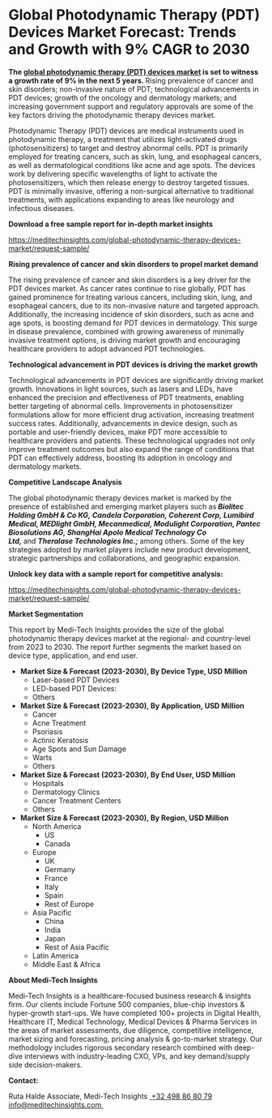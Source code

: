 <H1> Global Photodynamic Therapy (PDT) Devices Market Forecast: Trends and Growth with 9% CAGR to 2030 </H1>
<strong>The </strong><a href="https://meditechinsights.com/global-photodynamic-therapy-devices-market/"><strong>global photodynamic therapy (PDT) devices market</strong></a><strong> is set to witness a growth rate of 9% in the next 5 years. </strong>Rising prevalence of cancer and skin disorders; non-invasive nature of PDT; technological advancements in PDT devices; growth of the oncology and dermatology markets; and increasing government support and regulatory approvals are some of the key factors driving the photodynamic therapy devices market.

Photodynamic Therapy (PDT) devices are medical instruments used in photodynamic therapy, a treatment that utilizes light-activated drugs (photosensitizers) to target and destroy abnormal cells. PDT is primarily employed for treating cancers, such as skin, lung, and esophageal cancers, as well as dermatological conditions like acne and age spots. The devices work by delivering specific wavelengths of light to activate the photosensitizers, which then release energy to destroy targeted tissues. PDT is minimally invasive, offering a non-surgical alternative to traditional treatments, with applications expanding to areas like neurology and infectious diseases.

<strong>Download a free sample report for in-depth market insights</strong>

<a href="https://meditechinsights.com/global-photodynamic-therapy-devices-market/request-sample/">https://meditechinsights.com/global-photodynamic-therapy-devices-market/request-sample/</a>

<strong>Rising prevalence of cancer and skin disorders to propel market demand</strong>

The rising prevalence of cancer and skin disorders is a key driver for the PDT devices market. As cancer rates continue to rise globally, PDT has gained prominence for treating various cancers, including skin, lung, and esophageal cancers, due to its non-invasive nature and targeted approach. Additionally, the increasing incidence of skin disorders, such as acne and age spots, is boosting demand for PDT devices in dermatology. This surge in disease prevalence, combined with growing awareness of minimally invasive treatment options, is driving market growth and encouraging healthcare providers to adopt advanced PDT technologies.

<strong>Technological advancement in PDT devices is driving the market growth</strong>

Technological advancements in PDT devices are significantly driving market growth. Innovations in light sources, such as lasers and LEDs, have enhanced the precision and effectiveness of PDT treatments, enabling better targeting of abnormal cells. Improvements in photosensitizer formulations allow for more efficient drug activation, increasing treatment success rates. Additionally, advancements in device design, such as portable and user-friendly devices, make PDT more accessible to healthcare providers and patients. These technological upgrades not only improve treatment outcomes but also expand the range of conditions that PDT can effectively address, boosting its adoption in oncology and dermatology markets.

<strong>Competitive Landscape Analysis</strong>

The global photodynamic therapy devices market is marked by the presence of established and emerging market players such as<strong><em> Biolitec Holding GmbH &amp; Co KG, Candela Corporation, Coherent Corp, Lumibird Medical, MEDlight GmbH, Mecanmedical, Modulight Corporation, Pantec Biosolutions AG, ShangHai Apolo Medical Technology Co Ltd, </em></strong>and <strong><em>Theralase Technologies Inc.; </em></strong>among others. Some of the key strategies adopted by market players include new product development, strategic partnerships and collaborations, and geographic expansion.

<strong>Unlock key data with a sample report for competitive analysis:</strong>

<a href="https://meditechinsights.com/global-photodynamic-therapy-devices-market/request-sample/">https://meditechinsights.com/global-photodynamic-therapy-devices-market/request-sample/</a>

<strong>Market Segmentation</strong>

This report by Medi-Tech Insights provides the size of the global photodynamic therapy devices market at the regional- and country-level from 2023 to 2030. The report further segments the market based on device type, application, and end user.
<ul>
 	<li><strong>Market Size &amp; Forecast (2023-2030), By Device Type, USD Million</strong>
<ul>
 	<li>Laser-based PDT Devices</li>
 	<li>LED-based PDT Devices:</li>
 	<li>Others</li>
</ul>
</li>
 	<li><strong>Market Size &amp; Forecast (2023-2030), By Application, USD Million</strong>
<ul>
 	<li>Cancer</li>
 	<li>Acne Treatment</li>
 	<li>Psoriasis</li>
 	<li>Actinic Keratosis</li>
 	<li>Age Spots and Sun Damage</li>
 	<li>Warts</li>
 	<li>Others</li>
</ul>
</li>
 	<li><strong>Market Size &amp; Forecast (2023-2030), By End User, USD Million</strong>
<ul>
 	<li>Hospitals</li>
 	<li>Dermatology Clinics</li>
 	<li>Cancer Treatment Centers</li>
 	<li>Others</li>
</ul>
</li>
 	<li><strong>Market Size &amp; Forecast (2023-2030), By Region, USD Million</strong>
<ul>
 	<li>North America
<ul>
 	<li>US</li>
 	<li>Canada</li>
</ul>
</li>
 	<li>Europe
<ul>
 	<li>UK</li>
 	<li>Germany</li>
 	<li>France</li>
 	<li>Italy</li>
 	<li>Spain</li>
 	<li>Rest of Europe</li>
</ul>
</li>
 	<li>Asia Pacific
<ul>
 	<li>China</li>
 	<li>India</li>
 	<li>Japan</li>
 	<li>Rest of Asia Pacific</li>
</ul>
</li>
 	<li>Latin America</li>
 	<li>Middle East &amp; Africa</li>
</ul>
</li>
</ul>
<strong>About Medi-Tech Insights</strong>

Medi-Tech Insights is a healthcare-focused business research &amp; insights firm. Our clients include Fortune 500 companies, blue-chip investors &amp; hyper-growth start-ups. We have completed 100+ projects in Digital Health, Healthcare IT, Medical Technology, Medical Devices &amp; Pharma Services in the areas of market assessments, due diligence, competitive intelligence, market sizing and forecasting, pricing analysis &amp; go-to-market strategy. Our methodology includes rigorous secondary research combined with deep-dive interviews with industry-leading CXO, VPs, and key demand/supply side decision-makers.

<strong>Contact:</strong>

Ruta Halde
Associate, Medi-Tech Insights
<u> +32 498 86 80 79
</u><a href="mailto:info@meditechinsights.com">info@meditechinsights.com</a><u> </u>
